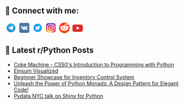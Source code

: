 ## 🔎 Connect with me:
[<img src="https://github.com/bullbesh/bullbesh/blob/main/images/Telegram.png" width="32" height="32" />](https://t.me/bullbesh)
[<img src="https://github.com/bullbesh/bullbesh/blob/main/images/VK.png" width="32" height="32" />](https://vk.com/bullbesh)
[<img src="https://github.com/bullbesh/bullbesh/blob/main/images/Twitter.png" width="32" height="32" />](https://twitter.com/bullbesh1)
[<img src="https://github.com/bullbesh/bullbesh/blob/main/images/Instagram.png" width="32" height="32" />](https://www.instagram.com/bullbesh)
[<img src="https://github.com/bullbesh/bullbesh/blob/main/images/Reddit.png" width="32" height="32" />](https://www.reddit.com/user/bullbesh)
[<img src="https://github.com/bullbesh/bullbesh/blob/main/images/YouTube.png" width="32" height="32" />](https://www.youtube.com/channel/UCtfjRs6uzgq5mfm8S06WTcg)

## 📕 Latest r/Python Posts
<!-- BLOG-POST-LIST:START -->
- [Coke Machine - CS50&#39;s Introduction to Programming with Python](https://www.reddit.com/r/Python/comments/11f7m8r/coke_machine_cs50s_introduction_to_programming/)
- [Einsum Visualized](https://www.reddit.com/r/Python/comments/11f71o9/einsum_visualized/)
- [Beginner Showcase for Inventory Control System](https://www.reddit.com/r/Python/comments/11f66va/beginner_showcase_for_inventory_control_system/)
- [Unleash the Power of Python Monads: A Design Pattern for Elegant Code!](https://www.reddit.com/r/Python/comments/11f5s4w/unleash_the_power_of_python_monads_a_design/)
- [Pydata NYC talk on Shiny for Python](https://www.reddit.com/r/Python/comments/11f5i5j/pydata_nyc_talk_on_shiny_for_python/)
<!-- BLOG-POST-LIST:END -->
